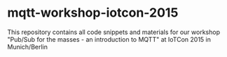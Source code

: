# mqtt-workshop-iotcon-2015
This repository contains all code snippets and materials for our workshop "Pub/Sub for the masses - an introduction to MQTT" at IoTCon 2015 in Munich/Berlin
